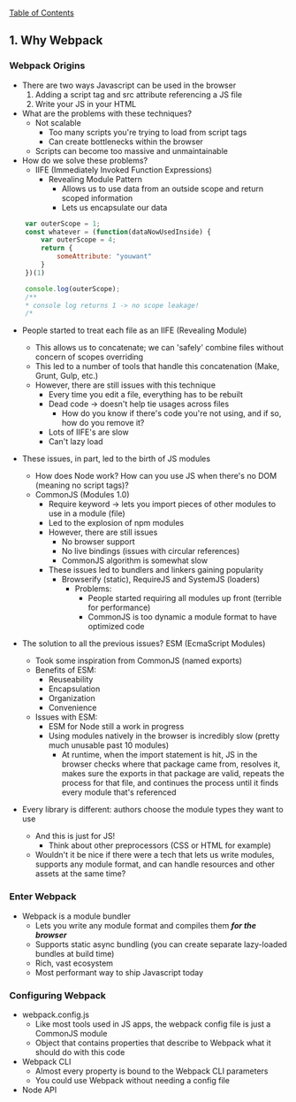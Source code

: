 [Table of Contents](../notes.md)

## 1. Why Webpack

### Webpack Origins

- There are two ways Javascript can be used in the browser
    1. Adding a script tag and src attribute referencing a JS file
    2. Write your JS in your HTML
- What are the problems with these techniques?
    - Not scalable 
        - Too many scripts you're trying to load from script tags
        - Can create bottlenecks within the browser
    - Scripts can become too massive and unmaintainable
- How do we solve these problems?
    - IIFE (Immediately Invoked Function Expressions)
        - Revealing Module Pattern
            - Allows us to use data from an outside scope and return scoped information
            - Lets us encapsulate our data
```javascript
    var outerScope = 1;
    const whatever = (function(dataNowUsedInside) {
        var outerScope = 4;
        return {
            someAttribute: "youwant"
        }
    })(1)

    console.log(outerScope);
    /**
    * console log returns 1 -> no scope leakage!
    /*
```
- People started to treat each file as an IIFE (Revealing Module)
    - This allows us to concatenate; we can 'safely' combine files without concern of scopes overriding
    - This led to a number of tools that handle this concatenation (Make, Grunt, Gulp, etc.)
    - However, there are still issues with this technique
        - Every time you edit a file, everything has to be rebuilt
        - Dead code -> doesn't help tie usages across files
            - How do you know if there's code you're not using, and if so, how do you remove it?
        - Lots of IIFE's are slow
        - Can't lazy load

- These issues, in part, led to the birth of JS modules
    - How does Node work? How can you use JS when there's no DOM (meaning no script tags)?
    - CommonJS (Modules 1.0)
        - Require keyword -> lets you import pieces of other modules to use in a module (file)
        - Led to the explosion of npm modules
        - However, there are still issues
            - No browser support
            - No live bindings (issues with circular references)
            - CommonJS algorithm is somewhat slow
        - These issues led to bundlers and linkers gaining popularity
            - Browserify (static), RequireJS and SystemJS (loaders)
                - Problems:
                    - People started requiring all modules up front (terrible for performance)
                    - CommonJS is too dynamic a module format to have optimized code
- The solution to all the previous issues? ESM (EcmaScript Modules)
    - Took some inspiration from CommonJS (named exports)
    - Benefits of ESM:
        - Reuseability
        - Encapsulation
        - Organization
        - Convenience
    - Issues with ESM:
        - ESM for Node still a work in progress
        - Using modules natively in the browser is incredibly slow (pretty much unusable past 10 modules)
            - At runtime, when the import statement is hit, JS in the browser checks where that package came from, resolves it, makes sure the exports in that package are valid, repeats the process for that file, and continues the process until it finds every module that's referenced
- Every library is different: authors choose the module types they want to use
    - And this is just for JS!
        - Think about other preprocessors (CSS or HTML for example)
    - Wouldn't it be nice if there were a tech that lets us write modules, supports any module format, and can handle resources and other assets at the same time?

### Enter Webpack
 - Webpack is a module bundler
    - Lets you write any module format and compiles them **_for the browser_**
    - Supports static async bundling (you can create separate lazy-loaded bundles at build time)
    - Rich, vast ecosystem
    - Most performant way to ship Javascript today

### Configuring Webpack
- webpack.config.js
    - Like most tools used in JS apps, the webpack config file is just a CommonJS module
    - Object that contains properties that describe to Webpack what it should do with this code
- Webpack CLI
    - Almost every property is bound to the Webpack CLI parameters
    - You could use Webpack without needing a config file
- Node API